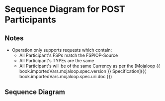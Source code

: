 # Sequence Diagram for POST Participants

## Notes
- Operation only supports requests which contain:
    - All Participant's FSPs match the FSPIOP-Source
    - All Participant's TYPEs are the same
    - All Participant's will be of the same Currency as per the [Mojaloop {{ book.importedVars.mojaloop.spec.version }} Specification]({{ book.importedVars.mojaloop.spec.uri.doc }})

## Sequence Diagram

```puml { src="./mojaloop-technical-overview/account-lookup-service/assets/diagrams/sequence/seq-acct-lookup-post-participants-7.2.1.plantuml" }
```
